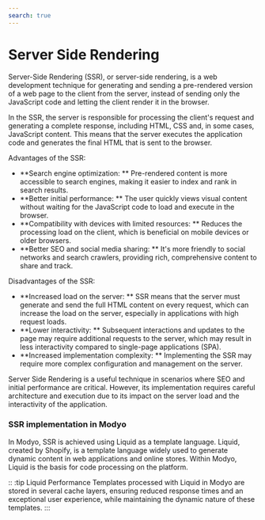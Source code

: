 ```yaml
---
search: true
---
```


# Server Side Rendering

Server-Side Rendering (SSR), or server-side rendering, is a web development technique for generating and sending a pre-rendered version of a web page to the client from the server, instead of sending only the JavaScript code and letting the client render it in the browser.

In the SSR, the server is responsible for processing the client's request and generating a complete response, including HTML, CSS and, in some cases, JavaScript content. This means that the server executes the application code and generates the final HTML that is sent to the browser.

Advantages of the SSR:

- **Search engine optimization: ** Pre-rendered content is more accessible to search engines, making it easier to index and rank in search results.
- **Better initial performance: ** The user quickly views visual content without waiting for the JavaScript code to load and execute in the browser.
- **Compatibility with devices with limited resources: ** Reduces the processing load on the client, which is beneficial on mobile devices or older browsers.
- **Better SEO and social media sharing: ** It's more friendly to social networks and search crawlers, providing rich, comprehensive content to share and track.

Disadvantages of the SSR:

- **Increased load on the server: ** SSR means that the server must generate and send the full HTML content on every request, which can increase the load on the server, especially in applications with high request loads.
- **Lower interactivity: ** Subsequent interactions and updates to the page may require additional requests to the server, which may result in less interactivity compared to single-page applications (SPA).
- **Increased implementation complexity: ** Implementing the SSR may require more complex configuration and management on the server.

Server Side Rendering is a useful technique in scenarios where SEO and initial performance are critical. However, its implementation requires careful architecture and execution due to its impact on the server load and the interactivity of the application.

### SSR implementation in Modyo

In Modyo, SSR is achieved using Liquid as a template language. Liquid, created by Shopify, is a template language widely used to generate dynamic content in web applications and online stores. Within Modyo, Liquid is the basis for code processing on the platform.

:: :tip Liquid Performance
Templates processed with Liquid in Modyo are stored in several cache layers, ensuring reduced response times and an exceptional user experience, while maintaining the dynamic nature of these templates.
:::